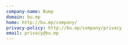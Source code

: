 ```yaml
---
company-name: Bump
domain: bu.mp
home: http://bu.mp/company/
privacy-policy: http://bu.mp/company/privacy
email: privacy@bu.mp
---
```




